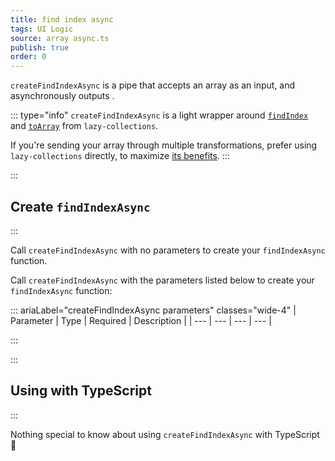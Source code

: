 ```yaml
---
title: find index async
tags: UI Logic
source: array async.ts
publish: true
order: 0
---
```


`createFindIndexAsync` is a pipe that accepts an array as an input, and asynchronously outputs <!--TODO-->.

::: type="info"
`createFindIndexAsync` is a light wrapper around [`findIndex`](https://github.com/RobinMalfait/lazy-collections#findIndex) and [`toArray`](https://github.com/RobinMalfait/lazy-collections#toarray) from `lazy-collections`.

If you're sending your array through multiple transformations, prefer using `lazy-collections` directly, to maximize [its benefits](https://alexvipond.dev/blog/im-obsessed-with-lazy-collections).
:::


:::
## Create `findIndexAsync`
:::

Call `createFindIndexAsync` with no parameters to create your `findIndexAsync` function.

Call `createFindIndexAsync` with the parameters listed below to create your `findIndexAsync` function:

::: ariaLabel="createFindIndexAsync parameters" classes="wide-4"
| Parameter | Type | Required | Description |
| --- | --- | --- | --- |

:::


:::
## Using with TypeScript
:::

Nothing special to know about using `createFindIndexAsync` with TypeScript 🚀
